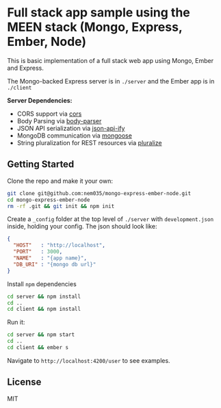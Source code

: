 Full stack app sample using the MEEN stack (Mongo, Express, Ember, Node)
==================================

This is basic implementation of a full stack web app using Mongo, Ember and Express.

The Mongo-backed Express server is in `./server` and the Ember app is in `./client`

**Server Dependencies:**

- CORS support via [cors](https://github.com/troygoode/node-cors)
- Body Parsing via [body-parser](https://github.com/expressjs/body-parser)
- JSON API serialization via [json-api-ify](https://github.com/kutlerskaggs/json-api-ify)
- MongoDB communication via [mongoose](https://github.com/Automattic/mongoose)
- String pluralization for REST resources via [pluralize](https://github.com/blakeembrey/pluralize)

Getting Started
---------------

Clone the repo and make it your own:
```sh
git clone git@github.com:nem035/mongo-express-ember-node.git
cd mongo-express-ember-node
rm -rf .git && git init && npm init
```

Create a `_config` folder at the top level of `./server` with `development.json` inside, holding your config. The json should look like:
```json
{
  "HOST"   : "http://localhost",
  "PORT"   : 3000,
  "NAME"   : "{app name}",
  "DB_URI" : "{mongo db url}"
} 
```
Install `npm` dependencies
```sh
cd server && npm install
cd ..
cd client && npm install
```
Run it:
```sh
cd server && npm start
cd ..
cd client && ember s
```

Navigate to `http://localhost:4200/user` to see examples.

License
-------

MIT
